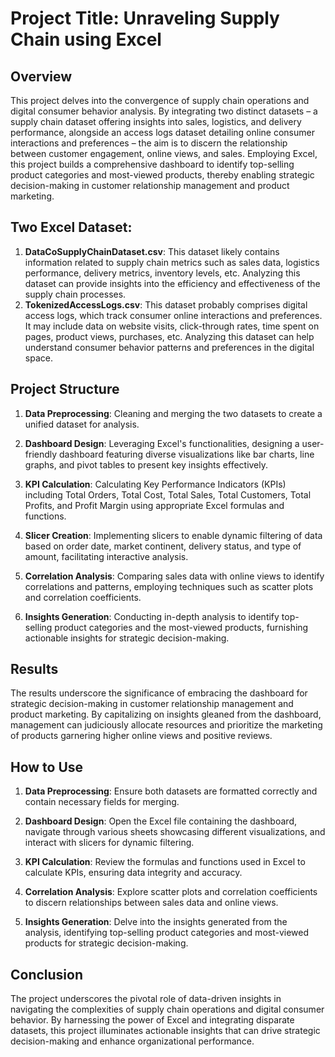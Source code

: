# Project Title: Unraveling Supply Chain using Excel

## Overview

This project delves into the convergence of supply chain operations and digital consumer behavior analysis. By integrating two distinct datasets – a supply chain dataset offering insights into sales, logistics, and delivery performance, alongside an access logs dataset detailing online consumer interactions and preferences – the aim is to discern the relationship between customer engagement, online views, and sales. Employing Excel, this project builds a comprehensive dashboard to identify top-selling product categories and most-viewed products, thereby enabling strategic decision-making in customer relationship management and product marketing.

## Two Excel Dataset:
1. **DataCoSupplyChainDataset.csv**: This dataset likely contains information related to supply chain metrics such as sales data, logistics performance, delivery metrics, inventory levels, etc. Analyzing this dataset can provide insights into the efficiency and effectiveness of the supply chain processes.
2. **TokenizedAccessLogs.csv**: This dataset probably comprises digital access logs, which track consumer online interactions and preferences. It may include data on website visits, click-through rates, time spent on pages, product views, purchases, etc. Analyzing this dataset can help understand consumer behavior patterns and preferences in the digital space.

## Project Structure

1. **Data Preprocessing**: Cleaning and merging the two datasets to create a unified dataset for analysis.
   
2. **Dashboard Design**: Leveraging Excel's functionalities, designing a user-friendly dashboard featuring diverse visualizations like bar charts, line graphs, and pivot tables to present key insights effectively.

3. **KPI Calculation**: Calculating Key Performance Indicators (KPIs) including Total Orders, Total Cost, Total Sales, Total Customers, Total Profits, and Profit Margin using appropriate Excel formulas and functions.

4. **Slicer Creation**: Implementing slicers to enable dynamic filtering of data based on order date, market continent, delivery status, and type of amount, facilitating interactive analysis.

5. **Correlation Analysis**: Comparing sales data with online views to identify correlations and patterns, employing techniques such as scatter plots and correlation coefficients.

6. **Insights Generation**: Conducting in-depth analysis to identify top-selling product categories and the most-viewed products, furnishing actionable insights for strategic decision-making.

## Results

The results underscore the significance of embracing the dashboard for strategic decision-making in customer relationship management and product marketing. By capitalizing on insights gleaned from the dashboard, management can judiciously allocate resources and prioritize the marketing of products garnering higher online views and positive reviews.

## How to Use

1. **Data Preprocessing**: Ensure both datasets are formatted correctly and contain necessary fields for merging.
   
2. **Dashboard Design**: Open the Excel file containing the dashboard, navigate through various sheets showcasing different visualizations, and interact with slicers for dynamic filtering.

3. **KPI Calculation**: Review the formulas and functions used in Excel to calculate KPIs, ensuring data integrity and accuracy.

4. **Correlation Analysis**: Explore scatter plots and correlation coefficients to discern relationships between sales data and online views.

5. **Insights Generation**: Delve into the insights generated from the analysis, identifying top-selling product categories and most-viewed products for strategic decision-making.

## Conclusion

The project underscores the pivotal role of data-driven insights in navigating the complexities of supply chain operations and digital consumer behavior. By harnessing the power of Excel and integrating disparate datasets, this project illuminates actionable insights that can drive strategic decision-making and enhance organizational performance.
